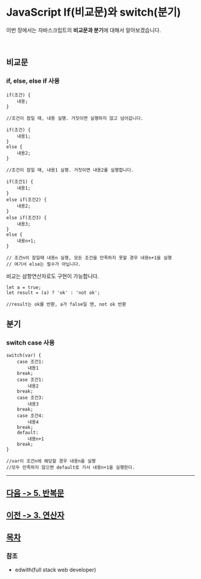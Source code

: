 JavaScript If(비교문)와 switch(분기)
================
이번 장에서는 자바스크립트의 **비교문과 분기**에 대해서 알아보겠습니다.

<br>

## 비교문
### if, else, else if 사용

```
if(조건) {
    내용;
}

//조건이 참일 때, 내용 실행. 거짓이면 실행하지 않고 넘어갑니다.

if(조건) {
    내용1;
}
else {
    내용2;
}

//조건이 참일 때, 내용1 실행. 거짓이면 내용2를 실행합니다.

if(조건1) {
    내용1;
}
else if(조건2) {
    내용2;
}
else if(조건3) {
    내용3;
}
else {
    내용n+1;
}

// 조건n이 참일때 내용n 실행, 모든 조건을 만족하지 못할 경우 내용n+1을 실행
// 여기서 else는 필수가 아닙니다.
```

비교는 삼항연산자로도 구현이 가능합니다.
```
let a = true;
let result = (a) ? 'ok' : 'not ok';

//result는 ok를 반환, a가 false일 땐, not ok 반환 
```

## 분기
### switch case 사용

```
switch(var) {
    case 조건1:
        내용1
    break;
    case 조건1:
        내용2
    break;
    case 조건3:
        내용3
    break;
    case 조건4:
        내용4
    break;
    default:
        내용n+1
    break;
}

//var이 조건n에 해당할 경우 내용n을 실행
//모두 만족하지 않으면 default로 가서 내용n+1을 실행한다.
```

---

## [다음 -> 5. 반복문](https://github.com/fed-gren/Web-Study/blob/master/JavaScript/5_반복문.md)
## [이전 -> 3. 연산자](https://github.com/fed-gren/Web-Study/blob/master/JavaScript/3_연산자.md)
## [목차](https://github.com/fed-gren/Web-Study/blob/master/JavaScript/README.md)

### 참조

- edwith(full stack web developer)